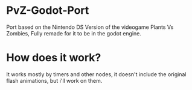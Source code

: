 # PvZ-Godot-Port
Port based on the Nintendo DS Version of the videogame Plants Vs Zombies, Fully remade for it to be in the godot engine.
# How does it work?
It works mostly by timers and other nodes, it doesn't include the original flash animations, but i'll work on them.
